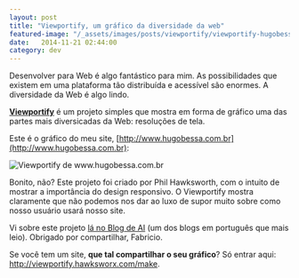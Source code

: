 ```yaml
---
layout: post
title: "Viewportify, um gráfico da diversidade da web"
featured-image: "/_assets/images/posts/viewportify/viewportify-hugobessa.com.br.jpg"
date:   2014-11-21 02:44:00
category: dev
---
```


Desenvolver para Web é algo fantástico para mim. As possibilidades que existem em uma plataforma tão distribuída e acessível são enormes. A diversidade da Web é algo lindo. 

[**Viewportify**](http://viewportify.hawksworx.com) é um projeto simples que mostra em forma de gráfico uma das partes mais diversicadas da Web: resoluções de tela.

<!--more-->

Este é o gráfico do meu site, [http://www.hugobessa.com.br](http://www.hugobessa.com.br):

<p class="element element--wide">
    <img src="{{ site.baseurl }}/_assets/images/posts/viewportify/viewportify.png" alt="Viewportify de www.hugobessa.com.br">
</p>

Bonito, não? Este projeto foi criado por Phil Hawksworth, com o intuito de mostrar a importância do design responsivo. O Viewportify mostra claramente que não podemos nos dar ao luxo de supor muito sobre como nosso usuário usará nosso site.

Vi sobre este projeto [lá no Blog de AI](http://arquiteturadeinformacao.com/responsive-design/viewportify-um-lembrete-sobre-a-importancia-do-design-responsivo/) (um dos blogs em português que mais leio). Obrigado por compartilhar, Fabricio.

Se você tem um site, **que tal compartilhar o seu gráfico**? Só entrar aqui: http://viewportify.hawksworx.com/make.
